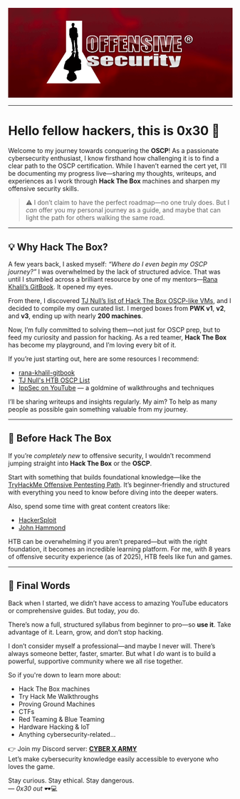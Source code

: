 ![](offensivesecurity.png)

---
# Hello fellow hackers, this is 0x30 👾

Welcome to my journey towards conquering the **OSCP**! As a passionate cybersecurity enthusiast, I know firsthand how challenging it is to find a clear path to the OSCP certification. While I haven’t earned the cert yet, I’ll be documenting my progress live—sharing my thoughts, writeups, and experiences as I work through **Hack The Box** machines and sharpen my offensive security skills.

> ⚠️ I don’t claim to have the perfect roadmap—no one truly does. But I _can_ offer you my personal journey as a guide, and maybe that can light the path for others walking the same road.

---
## 💡 Why Hack The Box?

A few years back, I asked myself: _“Where do I even begin my OSCP journey?”_ I was overwhelmed by the lack of structured advice. That was until I stumbled across a brilliant resource by one of my mentors—[Rana Khalil’s GitBook](https://rana-khalil.gitbook.io/hack-the-box-oscp-preparation). It opened my eyes.

From there, I discovered [TJ Null’s list of Hack The Box OSCP-like VMs](https://docs.google.com/spreadsheets/u/1/d/1dwSMIAPIam0PuRBkCiDI88pU3yzrqqHkDtBngUHNCw8/htmlview#), and I decided to compile my own curated list. I merged boxes from **PWK v1**, **v2**, and **v3**, ending up with nearly **200 machines**.

Now, I’m fully committed to solving them—not just for OSCP prep, but to feed my curiosity and passion for hacking. As a red teamer, **Hack The Box** has become my playground, and I’m loving every bit of it.

If you’re just starting out, here are some resources I recommend:

- [rana-khalil-gitbook](https://rana-khalil.gitbook.io/hack-the-box-oscp-preparation)
- [TJ Null's HTB OSCP List](https://docs.google.com/spreadsheets/u/1/d/1dwSMIAPIam0PuRBkCiDI88pU3yzrqqHkDtBngUHNCw8/htmlview#)
- [IppSec on YouTube](https://www.youtube.com/@ippsec) — a goldmine of walkthroughs and techniques

I’ll be sharing writeups and insights regularly. My aim? To help as many people as possible gain something valuable from my journey.

---
## 🚀 Before Hack The Box

If you’re _completely new_ to offensive security, I wouldn’t recommend jumping straight into **Hack The Box** or the **OSCP**.

Start with something that builds foundational knowledge—like the [TryHackMe Offensive Pentesting Path](https://tryhackme.com/path/outline/pentesting). It’s beginner-friendly and structured with everything you need to know before diving into the deeper waters.

Also, spend some time with great content creators like:

- [HackerSploit](https://www.youtube.com/@HackerSploit)
- [John Hammond](https://www.youtube.com/@_JohnHammond)

HTB can be overwhelming if you aren’t prepared—but with the right foundation, it becomes an incredible learning platform. For me, with 8 years of offensive security experience (as of 2025), HTB feels like fun and games.

---
## 🧠 Final Words

Back when I started, we didn’t have access to amazing YouTube educators or comprehensive guides. But today, _you_ do.

There’s now a full, structured syllabus from beginner to pro—so **use it**. Take advantage of it. Learn, grow, and don’t stop hacking.

I don’t consider myself a professional—and maybe I never will. There’s always someone better, faster, smarter. But what I _do_ want is to build a powerful, supportive community where we all rise together.

So if you're down to learn more about:

- Hack The Box machines
- Try Hack Me Walkthroughs
- Proving Ground Machines
- CTFs
- Red Teaming & Blue Teaming
- Hardware Hacking & IoT
- Anything cybersecurity-related...


👉 Join my Discord server: **[CYBER X ARMY](https://discord.gg/wyfwSxn3YB)**  
Let’s make cybersecurity knowledge easily accessible to everyone who loves the game.

Stay curious. Stay ethical. Stay dangerous.  
— _0x30 out_ 🕶️💻